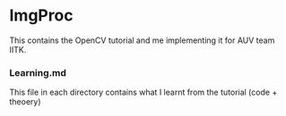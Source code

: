 # ImgProc

This contains the OpenCV tutorial and me implementing it for AUV team IITK.

### Learning.md
This file in each directory contains what I learnt from the tutorial (code + theoery)

